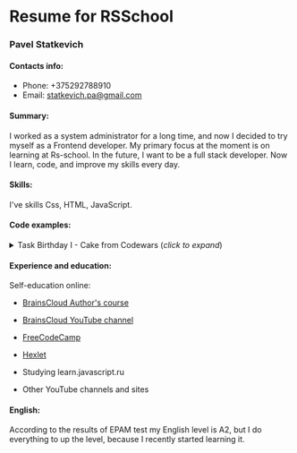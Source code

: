 # Resume for RSSchool

### Pavel Statkevich

#### Contacts info:
* Phone: +375292788910
* Email: statkevich.pa@gmail.com

#### Summary: 
I worked as a system administrator for a long time, and now I decided to try myself as a Frontend developer. My primary focus at the moment is on learning at Rs-school.  In the future, I want to be a full stack developer. Now I learn, code, and improve my skills every day.

#### Skills: 
I've skills Css, HTML, JavaScript. 

#### Code examples:

<details>
  <summary>Task Birthday I - Cake from Codewars (<i>click to expand</i>)</summary>

```
function cake(x, y){
    let sum = (y) => {
        let arr = y.split('');
        for (let index = 0; index < arr.length; index++) {
            if (index % 2 !== 0 ) {
            arr[index] = index + 1;
        } else {
            arr[index] = arr[index].charCodeAt();
        }
    }
    return arr.reduce((acc, val) => acc + val);
    }
    if (sum(y) * 100 / x > 70 ) {
        return 'Fire!';
    } 
    return 'That was close!'; 
} 
```

</details>

#### Experience and education:

Self-education online:
* [BrainsCloud Author's course](https://brainscloud.ru/landing/html-css)
* [BrainsCloud YouTube channel](https://www.youtube.com/c/BrainsCloud)
* [FreeCodeCamp](https://www.freecodecamp.org/st-paul)
* [Hexlet](https://ru.hexlet.io/)

* Studying learn.javascript.ru
* Other YouTube channels and sites


#### English:
According to the results of EPAM test my English level  is A2, but I do everything to up the level, because I recently started learning it.